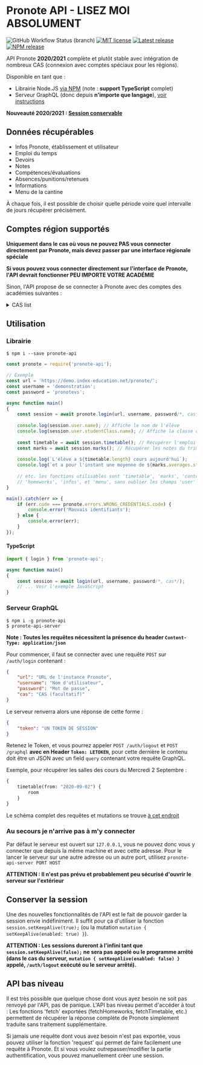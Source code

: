 # Pronote API - LISEZ MOI ABSOLUMENT

![GitHub Workflow Status (branch)](https://img.shields.io/github/workflow/status/Litarvan/pronote-api/Node.js%20linting%20and%20testing/master?label=tests&logo=github&style=flat-square)
[![MIT license](https://img.shields.io/badge/license-MIT-lightgray?style=flat-square)](LICENSE)
[![Latest release](https://img.shields.io/github/v/release/Litarvan/pronote-api?color=darkgreen&include_prereleases&label=Latest%20release&style=flat-square)](https://github.com/Litarvan/pronote-api/releases)
[![NPM release](https://img.shields.io/npm/v/pronote-api?style=flat-square)](https://npmjs.org/package/pronote-api)

API Pronote **2020/2021** complète et plutôt stable avec intégration de nombreux CAS (connexion avec comptes spéciaux pour les régions).

Disponible en tant que :
- Librairie Node.JS [via NPM](https://www.npmjs.com/package/pronote-api) (note : **support TypeScript** complet)
- Serveur GraphQL (donc depuis **n'importe que langage**), [voir instructions](#serveur-graphql)

**Nouveauté 2020/2021 : [Session conservable](#conserver-la-session)**

## Données récupérables

- Infos Pronote, établissement et utilisateur
- Emploi du temps
- Devoirs
- Notes
- Compétences/évaluations
- Absences/punitions/retenues
- Informations
- Menu de la cantine

À chaque fois, il est possible de choisir quelle période voire quel intervalle de jours récupérer précisément.

## Comptes région supportés

**Uniquement dans le cas où vous ne pouvez PAS vous connecter directement par Pronote, mais devez passer par une interface régionale spéciale**

**Si vous pouvez vous connecter directement sur l'interface de Pronote, l'API devrait fonctionner PEU IMPORTE VOTRE ACADÉMIE**

Sinon, l'API propose de se connecter à Pronote avec des comptes des académies suivantes :

<details>
  <summary>CAS list</summary> 
    
    - Académie d'Orleans-Tours (CAS : ac-orleans-tours)
    - Académie de Besançon (CAS : ac-besancon)
    - Académie de Bordeaux (CAS : ac-bordeaux) (bv.ac-bordeaux.fr)
    - Académie de Bordeaux 2 (CAS : ac-bordeaux2) (idp-fim-ts.ac-bordeaux.fr)
    - Académie de Caen (CAS : ac-caen)
    - Académie de Clermont-Ferrand (CAS : ac-clermont)
    - Académie de Dijon (CAS : ac-dijon)
    - Académie de Grenoble (CAS : ac-grenoble)
    - Académie de Lille (CAS : ac-lille)
    - Académie de Limoges (CAS : ac-limoges)
    - Académie de Lyon (CAS : ac-lyon)
    - Académie de Montpellier (CAS : ac-montpellier)
    - Académie de Nancy-Metz (CAS : ac-nancy-metz)
    - Académie de Nantes (CAS : ac-nantes)
    - Académie de Poitiers (CAS : ac-poitiers)
    - Académie de Reims (CAS : ac-reims)
    - Académie de Rouen (Arsene76) (CAS : arsene76)
    - Académie de Rouen (CAS : ac-rouen)
    - Académie de Strasbourg (CAS : ac-strasbourg)
    - Académie de Toulouse (CAS : ac-toulouse)
    - ENT "Agora 06" (Nice) (CAS : agora06)
    - ENT "Haute-Garonne" (CAS : haute-garonne)
    - ENT "Hauts-de-France" (CAS : hdf)
    - ENT "La Classe" (Lyon) (CAS : laclasse)
    - ENT "Lycee Connecte" (Nouvelle-Aquitaine) (CAS : lyceeconnecte)
    - ENT "Seine-et-Marne" (CAS : seine-et-marne)
    - ENT "Somme" (CAS : somme)
    - ENT "Toutatice" (Rennes) (CAS : toutatice)
    - ENT "Île de France" (CAS : iledefrance)
    - ENT "Paris Classe Numerique" (CAS : parisclassenumerique)
    - ENT "Lycee Jean Renoir Munich" (CAS : ljr-munich)
    - ENT "L'eure en Normandie" (CAS : Eure-Normandie)
</details>


## Utilisation

### Librairie

```
$ npm i --save pronote-api
```

```javascript
const pronote = require('pronote-api');

// Exemple
const url = 'https://demo.index-education.net/pronote/';
const username = 'demonstration';
const password = 'pronotevs';

async function main()
{
    const session = await pronote.login(url, username, password/*, cas*/);
    
    console.log(session.user.name); // Affiche le nom de l'élève
    console.log(session.user.studentClass.name); // Affiche la classe de l'élève
    
    const timetable = await session.timetable(); // Récupérer l'emploi du temps d'aujourd'hui
    const marks = await session.marks(); // Récupérer les notes du trimestre
    
    console.log(`L'élève a ${timetable.length} cours aujourd'hui`); 
    console.log(`et a pour l'instant une moyenne de ${marks.averages.student} ce trimestre.`);
    
    // etc. les fonctions utilisables sont 'timetable', 'marks', 'contents', 'evaluations', 'absences', 
    // 'homeworks', 'infos', et 'menu', sans oublier les champs 'user' et 'params' qui regorgent d'informations.
}

main().catch(err => {
    if (err.code === pronote.errors.WRONG_CREDENTIALS.code) {
        console.error('Mauvais identifiants');    
    } else {
        console.error(err);
    }
});
```

#### TypeScript

```typescript
import { login } from 'pronote-api';

async function main()
{
    const session = await login(url, username, password/*, cas*/);
    // ... Voir l'exemple JavaScript
}
```

### Serveur GraphQL

```
$ npm i -g pronote-api
$ pronote-api-server
```

**Note : Toutes les requêtes nécessitent la présence du header `Content-Type: application/json`**

Pour commencer, il faut se connecter avec une requête `POST` sur `/auth/login` contenant :
```json
{
    "url": "URL de l'instance Pronote",
    "username": "Nom d'utilisateur",
    "password": "Mot de passe",
    "cas": "CAS (facultatif)"
}
```

Le serveur renverra alors une réponse de cette forme :
```json
{
    "token": "UN TOKEN DE SESSION"  
}
```

Retenez le Token, et vous pourrez appeler `POST /auth/logout` et `POST /graphql` **avec en Header `Token: LETOKEN`**,
pour cette dernière le contenu doit être un JSON avec un field `query` contenant votre requête GraphQL.

Exemple, pour récupérer les salles des cours du Mercredi 2 Septembre :
```graphql
{
    timetable(from: "2020-09-02") {
        room   
    }
}
```

Le schéma complet des requêtes et mutations se trouve [à cet endroit](https://github.com/Litarvan/pronote-api/blob/master/src/server/schema.graphql) 

### Au secours je n'arrive pas à m'y connecter

Par défaut le serveur est ouvert sur `127.0.0.1`, vous ne pouvez donc vous y connecter que depuis la même machine
et avec cette adresse. Pour le lancer le serveur sur une autre adresse ou un autre port, utilisez
`pronote-api-server PORT HOST`

**ATTENTION : Il n'est pas prévu et probablement peu sécurisé d'ouvrir le serveur sur l'extérieur**

## Conserver la session

Une des nouvelles fonctionnalités de l'API est le fait de pouvoir garder la session envie indéfiniment.
Il suffit pour ça d'utiliser la fonction `session.setKeepAlive(true);` (ou la mutation `mutation { setKeepAlive(enabled: true) }`).

**ATTENTION : Les sessions dureront à l'infini tant que `session.setKeepAlive(false);` ne sera pas appelé ou le programme arrêté
(dans le cas du serveur, `mutation { setKeepAlive(enabled: false) }` appelé, `/auth/logout` exécuté ou le serveur arrêté).**

## API bas niveau

Il est très possible que quelque chose dont vous ayez besoin ne soit pas renvoyé par l'API, pas de panique. L'API bas
niveau permet d'accéder à tout : Les fonctions 'fetch' exportées (fetchHomeworks, fetchTimetable, etc.) permettent
de récupérer la réponse complète de Pronote simplement traduite sans traitement supplémentaire.

Si jamais une requête dont vous avez besoin n'est pas exportée, vous pouvez utiliser la fonction 'request' qui permet
de faire facilement une requête à Pronote. Et si vous voulez outrepasser/modifier la partie authentification, vous
pouvez manuellement créer une session.
